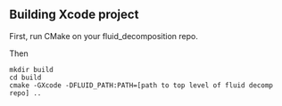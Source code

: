 ## Building Xcode project

First, run CMake on your fluid_decomposition repo.

Then 

```
mkdir build
cd build
cmake -GXcode -DFLUID_PATH:PATH=[path to top level of fluid decomp repo] ..
```
